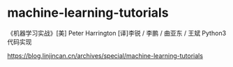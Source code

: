 # machine-learning-tutorials

《机器学习实战》[美] Peter Harrington [译]李锐 / 李鹏 / 曲亚东 / 王斌 Python3代码实现

https://blog.linjincan.cn/archives/special/machine-learning-tutorials
